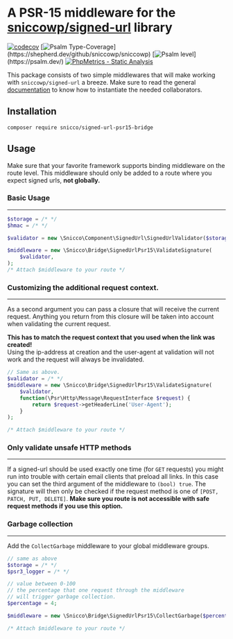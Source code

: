 # A PSR-15 middleware for the [sniccowp/signed-url](https://github.com/sniccowp/signed-url) library

[![codecov](https://img.shields.io/badge/Coverage-100%25-success
)](https://app.codecov.io/gh/sniccowp/sniccowp)
[![Psalm Type-Coverage](https://shepherd.dev/github/sniccowp/sniccowp/coverage.svg?)](https://shepherd.dev/github/sniccowp/sniccowp)
[![Psalm level](https://shepherd.dev/github/sniccowp/sniccowp/level.svg?)](https://psalm.dev/)
[![PhpMetrics - Static Analysis](https://img.shields.io/badge/PhpMetrics-Static_Analysis-2ea44f)](https://sniccowp.github.io/sniccowp/phpmetrics/SignedUrlPsr15Bridge/index.html)

This package consists of two simple middlewares that will make working with `sniccowp/signed-url` a breeze. Make sure to
read the general [documentation](https://github.com/sniccowp/signed-url) to
know how to instantiate the needed collaborators.<br>

## Installation

```shell
composer require snicco/signed-url-psr15-bridge
```

## Usage

Make sure that your favorite framework supports binding middleware on the route level. This middleware should only be
added to a route where you expect signed urls, **not globally.**

### Basic Usage

---

```php
$storage = /* */
$hmac = /* */

$validator = new \Snicco\Component\SignedUrl\SignedUrlValidator($storage, $hmac);

$middleware = new \Snicco\Bridge\SignedUrlPsr15\ValidateSignature(
    $validator,
);
/* Attach $middleware to your route */
```

### Customizing the additional request context.

---

As a second argument you can pass a closure that will receive the current request. Anything you return from this closure
will be taken into account when validating the current request.

**This has to match the request context that you used when the link was created!**
<br>
Using the ip-address at creation and the user-agent at validation will not work and the request will always be
invalidated.

```php
// Same as above.
$validator = /* */
$middleware = new \Snicco\Bridge\SignedUrlPsr15\ValidateSignature(
    $validator,
    function(\Psr\Http\Message\RequestInterface $request) {
        return $request->getHeaderLine('User-Agent');
    }
);

/* Attach $middleware to your route */
```

### Only validate unsafe HTTP methods

---

If a signed-url should be used exactly one time (for `GET` requests) you might run into trouble with certain email clients that preload all
links. In this case you can set the third argument of the middleware to `(bool) true`. The signature will then only be checked
if the request method is one of `[POST, PATCH, PUT, DELETE]`.
**Make sure you route is not accessible with safe request methods if you use this option.**

### Garbage collection

---

Add the `CollectGarbage` middleware to your global middleware groups.

```php
// same as above
$storage = /* */
$psr3_logger = /* */

// value between 0-100
// the percentage that one request through the middleware
// will trigger garbage collection.
$percentage = 4;

$middleware = new \Snicco\Bridge\SignedUrlPsr15\CollectGarbage($percentage, $storage, $logger);

/* Attach $middleware to your route */
```